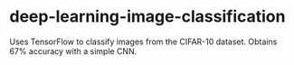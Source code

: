 # deep-learning-image-classification
Uses TensorFlow to classify images from the CIFAR-10 dataset. Obtains 67% accuracy with a simple CNN.
